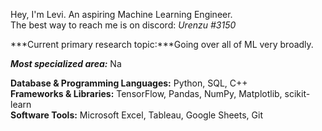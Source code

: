 Hey, I'm Levi. An aspiring Machine Learning Engineer.<br>
The best way to reach me is on discord: *Urenzu #3150*<br>

***Current primary research topic:***Going over all of ML very broadly.<br>

***Most specialized area:*** Na<br>

**Database & Programming Languages:** Python, SQL, C++<br>
**Frameworks & Libraries:** TensorFlow, Pandas, NumPy, Matplotlib, scikit-learn<br>
**Software Tools:** Microsoft Excel, Tableau, Google Sheets, Git<br>







